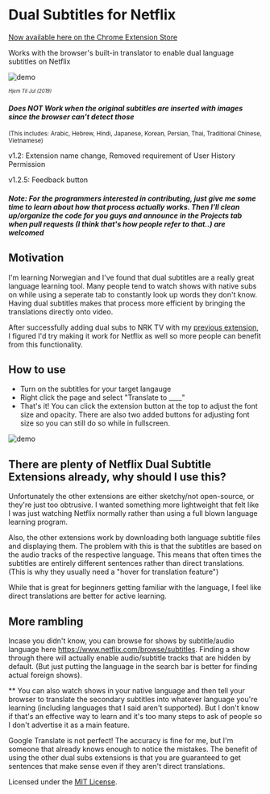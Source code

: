 # Dual Subtitles for Netflix
[Now available here on the Chrome Extension Store](https://chrome.google.com/webstore/detail/netflix-language-learning/ljnmedkgcgidbbjhbkdonempgcgdhjfl?hl=en)

Works with the browser's built-in translator to enable dual language subtitles on Netflix

![demo](https://github.com/DeeFrancois/netflix-dual-subs/blob/master/DocumentImages/demo.gif)

<sup><sup>_Hjem Til Jul (2019)_</sup></sup>
#### *Does NOT Work when the original subtitles are inserted with images since the browser can't detect those*
<sup>(This includes: Arabic, Hebrew, Hindi, Japanese, Korean, Persian, Thai, Traditional Chinese, Vietnamese)</sup>

v1.2: Extension name change, Removed requirement of User History Permission

v1.2.5: Feedback button

##### _Note: For the programmers interested in contributing, just give me some time to learn about how that process actually works. Then I'll clean up/organize the code for you guys and announce in the Projects tab when pull requests (I think that's how people refer to that..) are welcomed_

## Motivation
I'm learning Norwegian and I've found that dual subtitles are a really great language learning tool. Many people tend to watch shows with native subs on while using a seperate tab to constantly look up words they don't know. Having dual subtitles makes that process more efficient by bringing the translations directly onto video. 

After successfully adding dual subs to NRK TV with my [previous extension](https://chrome.google.com/webstore/detail/nrk-tv-language-learning/lmjfcijpnghdkpnoakgljodpjnimbakp), I figured I'd try making it work for Netflix as well so more people can benefit from this functionality.

## How to use
- Turn on the subtitles for your target langauge
- Right click the page and select "Translate to ____"
- That's it! You can click the extension button at the top to adjust the font size and opacity. There are also two added buttons for adjusting font size so you can still do so while in fullscreen.

![demo](https://github.com/DeeFrancois/netflix-dual-subs/blob/master/DocumentImages/settings.gif)



## There are plenty of Netflix Dual Subtitle Extensions already, why should I use this?
Unfortunately the other extensions are either sketchy/not open-source, or they're just too obtrusive. I wanted something more lightweight that felt like I was just watching Netflix normally rather than using a full blown language learning program.

Also, the other extensions work by downloading both language subtitle files and displaying them. The problem with this is that the subtitles are based on the audio tracks of the respective language. This means that often times the subtitles are entirely different sentences rather than direct translations. (This is why they usually need a "hover for translation feature")

While that is great for beginners getting familiar with the language, I feel like direct translations are better for active learning.

## More rambling

Incase you didn't know, you can browse for shows by subtitle/audio language here https://www.netflix.com/browse/subtitles. Finding a show through there will actually enable audio/subtitle tracks that are hidden by default. (But just putting the language in the search bar is better for finding actual foreign shows).

** You can also watch shows in your native language and then tell your browser to translate the secondary subtitles into whatever language you're learning (including languages that I said aren't supported). But I don't know if that's an effective way to learn and it's too many steps to ask of people so I don't advertise it as a main feature.

Google Translate is not perfect! The accuracy is fine for me, but I'm someone that already knows enough to notice the mistakes. The benefit of using the other dual subs extensions is that you are guaranteed to get sentences that make sense even if they aren't direct translations.

Licensed under the [MIT License](LICENSE).
